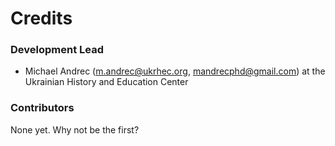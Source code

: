 # Credits

### Development Lead

* Michael Andrec (m.andrec@ukrhec.org, mandrecphd@gmail.com) at the Ukrainian History and Education Center

### Contributors

None yet. Why not be the first?
